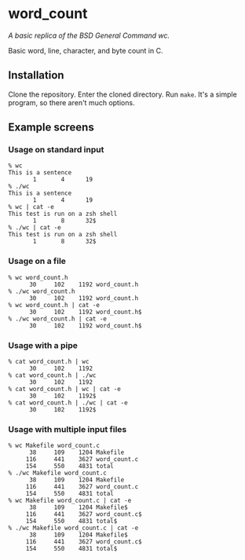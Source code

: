 # word_count
*A basic replica of the BSD General Command wc.*

Basic word, line, character, and byte count in C.

## Installation
Clone the repository. Enter the cloned directory. Run `make`. It's a simple program, so there aren't much options.

## Example screens
### Usage on standard input
	% wc
	This is a sentence
	       1       4      19
	% ./wc
	This is a sentence
	       1       4      19
	% wc | cat -e
	This test is run on a zsh shell
	       1       8      32$
	% ./wc | cat -e
	This test is run on a zsh shell
	       1       8      32$
### Usage on a file
	% wc word_count.h
	      30     102    1192 word_count.h
	% ./wc word_count.h
	      30     102    1192 word_count.h
	% wc word_count.h | cat -e
	      30     102    1192 word_count.h$
	% ./wc word_count.h | cat -e
	      30     102    1192 word_count.h$
### Usage with a pipe
	% cat word_count.h | wc
	      30     102    1192
	% cat word_count.h | ./wc
	      30     102    1192
	% cat word_count.h | wc | cat -e
	      30     102    1192$
	% cat word_count.h | ./wc | cat -e
	      30     102    1192$
### Usage with multiple input files
	% wc Makefile word_count.c
	      38     109    1204 Makefile
	     116     441    3627 word_count.c
	     154     550    4831 total
	% ./wc Makefile word_count.c
	      38     109    1204 Makefile
	     116     441    3627 word_count.c
	     154     550    4831 total
	% wc Makefile word_count.c | cat -e
	      38     109    1204 Makefile$
	     116     441    3627 word_count.c$
	     154     550    4831 total$
	% ./wc Makefile word_count.c | cat -e
	      38     109    1204 Makefile$
	     116     441    3627 word_count.c$
	     154     550    4831 total$
